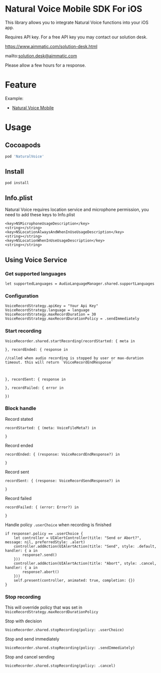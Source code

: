 # Natural Voice Mobile SDK For iOS #

This library allows you to integrate Natural Voice functions into your iOS app.

Requires API key. For a free API key you may contact our solution desk.

https://www.aimmatic.com/solution-desk.html

mailto:solution.desk@aimmatic.com

Please allow a few hours for a response.

# Feature #

Example:
- [Natural Voice Mobile](http://www.aimmatic.com/natural-voice.html)

# Usage #

## Cocoapods ##

```gradle
pod 'NaturalVoice'
```

## Install ##

```gradle
pod install
```

## Info.plist ##

Natural Voice requires location service and microphone permission, you need to add these keys to Info.plist

```info.plist
<key>NSMicrophoneUsageDescription</key>
<string></string>
<key>NSLocationAlwaysAndWhenInUseUsageDescription</key>
<string></string>
<key>NSLocationWhenInUseUsageDescription</key>
<string></string>
```

## Using Voice Service ##

### Get supported languages ###

```languages
let supportedLanguages = AudioLanguageManager.shared.supportLanguages
```

### Configuration ###

```configuration
VoiceRecordStrategy.apiKey = "Your Api Key"
VoiceRecordStrategy.language = language
VoiceRecordStrategy.maxRecordDuration = 30
VoiceRecordStrategy.maxRecordDurationPolicy = .sendImmediately
```

### Start recording ###

```startrecording
VoiceRecorder.shared.startRecording(recordStarted: { meta in

}, recordEnded: { response in

//called when audio recording is stopped by user or max-duration timeout. this will return `VoiceRecordEndResponse`



}, recordSent: { response in

}, recordFailed: { error in

})
```

### Block handle ###

Record stated

```recordStarted
recordStarted: { (meta: VoiceFileMeta?) in 

}
```

Record ended

```recordEnded
recordEnded: { (response: VoiceRecordEndResponse?) in 

}
```

Record sent

```recordSent
recordSent: { (response: VoiceRecordSendResponse?) in 

}
```

Record failed

```recordFailed
recordFailed: { (error: Error?) in 

}
```

Handle policy `.userChoice` when recording is finished

```
if response!.policy == .userChoice {
    let controller = UIAlertController(title: "Send or Abort?", message: nil, preferredStyle: .alert)
    controller.addAction(UIAlertAction(title: "Send", style: .default, handler: { a in
        response?.send()
    }))
    controller.addAction(UIAlertAction(title: "Abort", style: .cancel, handler: { a in
        response?.abort()
    }))
    self.present(controller, animated: true, completion: {})             
}
```

### Stop recording ###

This will override policy that was set in `VoiceRecordStrategy.maxRecordDurationPolicy`

Stop with decision

```stoprecording
VoiceRecorder.shared.stopRecording(policy: .userChoice)
```

Stop and send immediately

```stoprecording
VoiceRecorder.shared.stopRecording(policy: .sendImmediately)
```

Stop and cancel sending

```stoprecording
VoiceRecorder.shared.stopRecording(policy: .cancel)
```